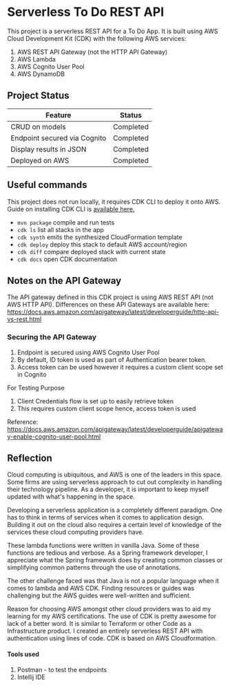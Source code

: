# Serverless To Do REST API

This project is a serverless REST API for a To Do App. It is built using AWS Cloud Development Kit (CDK) with the following AWS services:

1. AWS REST API Gateway (not the HTTP API Gateway)
2. AWS Lambda
3. AWS Cognito User Pool
4. AWS DynamoDB

## Project Status

|Feature|Status  |
|--|--|
|CRUD on models|Completed  |
|Endpoint secured via Cognito|Completed  |
|Display results in JSON | Completed
| Deployed on AWS| Completed


## Useful commands
This project does not run locally, it requires CDK CLI to deploy it onto AWS.
Guide on installing CDK CLI is [available here.](https://docs.aws.amazon.com/cdk/v2/guide/cli.html)

 * `mvn package`     compile and run tests
 * `cdk ls`          list all stacks in the app
 * `cdk synth`       emits the synthesized CloudFormation template
 * `cdk deploy`      deploy this stack to default AWS account/region
 * `cdk diff`        compare deployed stack with current state
 * `cdk docs`        open CDK documentation


## Notes on the API Gateway
The API gateway defined in this CDK project is using AWS REST API (not AWS HTTP API). 
Differences on these API Gateways are available here:
https://docs.aws.amazon.com/apigateway/latest/developerguide/http-api-vs-rest.html

### Securing the API Gateway

1. Endpoint is secured using AWS Cognito User Pool
2. By default, ID token is used as part of Authentication bearer token. 
3. Access token can be used however it requires a custom client scope set in Cognito

For Testing Purpose
1. Client Credentials flow is set up to easily retrieve token
2. This requires custom client scope hence, access token is used

Reference: https://docs.aws.amazon.com/apigateway/latest/developerguide/apigateway-enable-cognito-user-pool.html

## Reflection
Cloud computing is ubiquitous, and AWS is one of the leaders in this space. Some firms are using serverless approach to cut out complexity in handling their technology pipeline. As a developer, it is important to keep myself updated with what's happening in the space. 

Developing a serverless application is a completely different paradigm. One has to think in terms of services when it comes to application design. Building it out on the cloud also requires a certain level of knowledge of the services these cloud computing providers have.

These lambda functions were written in vanilla Java. Some of these functions are tedious and verbose. As a Spring framework developer, I appreciate what the Spring framework does by creating common classes or simplifying common patterns through the use of annotations.

The other challenge faced was that Java is not a popular language when it comes to lambda and AWS CDK. Finding resources or guides was challenging but the AWS guides were well-written and sufficient. 

Reason for choosing AWS amongst other cloud providers was to aid my learning for my AWS certifications. The use of CDK is pretty awesome for lack of a better word. It is similar to Terraform or other Code as a Infrastructure product. I created an entirely serverless REST API with authentication using lines of code. CDK is based on AWS Cloudformation. 

#### Tools used 
1. Postman  - to test the endpoints
2. Intellij IDE
